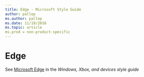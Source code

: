 ```yaml
---
title: Edge - Microsoft Style Guide
author: pallep
ms.author: pallep
ms.date: 11/19/2016
ms.topic: article
ms.prod = non-product-specific
---
```


# Edge

See  [Microsoft Edge](https://worldready.cloudapp.net/Styleguide/Read?id=2547&topicid=32472) in the *Windows, Xbox, and devices style guide*
